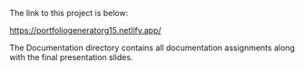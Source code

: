 The link to this project is below:

https://portfoliogeneratorg15.netlify.app/

The Documentation directory contains all documentation assignments along with the final presentation slides.
